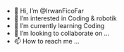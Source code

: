 - 👋 Hi, I’m @IrwanFicoFar
- 👀 I’m interested in Coding & robotik
- 🌱 I’m currently learning Coding
- 💞️ I’m looking to collaborate on ...
- 📫 How to reach me ...

<!---
IrwanFicoFar/IrwanFicoFar is a ✨ special ✨ repository because its `README.md` (this file) appears on your GitHub profile.
You can click the Preview link to take a look at your changes.
--->
